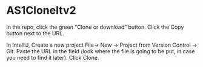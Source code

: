 # AS1CloneItv2
In the repo, click the green “Clone or download” button.  Click the Copy button next to the URL.

In IntelliJ, Create a new project File-> New -> Project from Version Control -> Git.  Paste the URL in the field (look where the file is going to be put, in case you need to find it later).  Click Clone.

